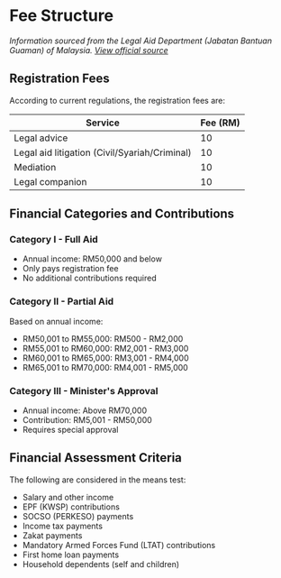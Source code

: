 # Fee Structure

*Information sourced from the Legal Aid Department (Jabatan Bantuan Guaman) of Malaysia. [View official source](https://www.jbg.gov.my/index.php/en/faq/umuma-3)*

## Registration Fees

According to current regulations, the registration fees are:

Service | Fee (RM)
---|---
Legal advice | 10
Legal aid litigation (Civil/Syariah/Criminal) | 10
Mediation | 10
Legal companion | 10

## Financial Categories and Contributions

### Category I - Full Aid
- Annual income: RM50,000 and below
- Only pays registration fee
- No additional contributions required

### Category II - Partial Aid
Based on annual income:
- RM50,001 to RM55,000: RM500 - RM2,000
- RM55,001 to RM60,000: RM2,001 - RM3,000
- RM60,001 to RM65,000: RM3,001 - RM4,000
- RM65,001 to RM70,000: RM4,001 - RM5,000

### Category III - Minister's Approval
- Annual income: Above RM70,000
- Contribution: RM5,001 - RM50,000
- Requires special approval

## Financial Assessment Criteria

The following are considered in the means test:
- Salary and other income
- EPF (KWSP) contributions
- SOCSO (PERKESO) payments
- Income tax payments
- Zakat payments
- Mandatory Armed Forces Fund (LTAT) contributions
- First home loan payments
- Household dependents (self and children) 